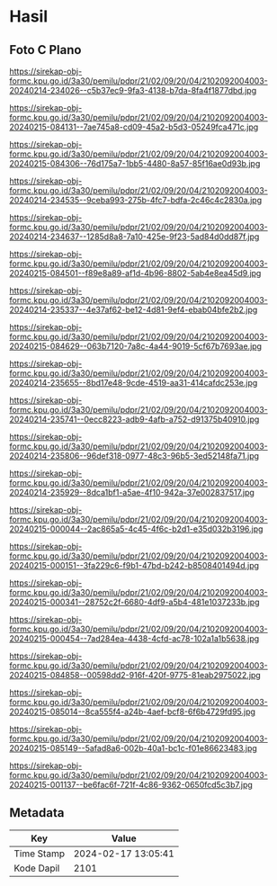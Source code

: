 # Hasil

## Foto C Plano

https://sirekap-obj-formc.kpu.go.id/3a30/pemilu/pdpr/21/02/09/20/04/2102092004003-20240214-234026--c5b37ec9-9fa3-4138-b7da-8fa4f1877dbd.jpg

https://sirekap-obj-formc.kpu.go.id/3a30/pemilu/pdpr/21/02/09/20/04/2102092004003-20240215-084131--7ae745a8-cd09-45a2-b5d3-05249fca471c.jpg

https://sirekap-obj-formc.kpu.go.id/3a30/pemilu/pdpr/21/02/09/20/04/2102092004003-20240215-084306--76d175a7-1bb5-4480-8a57-85f16ae0d93b.jpg

https://sirekap-obj-formc.kpu.go.id/3a30/pemilu/pdpr/21/02/09/20/04/2102092004003-20240214-234535--9ceba993-275b-4fc7-bdfa-2c46c4c2830a.jpg

https://sirekap-obj-formc.kpu.go.id/3a30/pemilu/pdpr/21/02/09/20/04/2102092004003-20240214-234637--1285d8a8-7a10-425e-9f23-5ad84d0dd87f.jpg

https://sirekap-obj-formc.kpu.go.id/3a30/pemilu/pdpr/21/02/09/20/04/2102092004003-20240215-084501--f89e8a89-af1d-4b96-8802-5ab4e8ea45d9.jpg

https://sirekap-obj-formc.kpu.go.id/3a30/pemilu/pdpr/21/02/09/20/04/2102092004003-20240214-235337--4e37af62-be12-4d81-9ef4-ebab04bfe2b2.jpg

https://sirekap-obj-formc.kpu.go.id/3a30/pemilu/pdpr/21/02/09/20/04/2102092004003-20240215-084629--063b7120-7a8c-4a44-9019-5cf67b7693ae.jpg

https://sirekap-obj-formc.kpu.go.id/3a30/pemilu/pdpr/21/02/09/20/04/2102092004003-20240214-235655--8bd17e48-9cde-4519-aa31-414cafdc253e.jpg

https://sirekap-obj-formc.kpu.go.id/3a30/pemilu/pdpr/21/02/09/20/04/2102092004003-20240214-235741--0ecc8223-adb9-4afb-a752-d91375b40910.jpg

https://sirekap-obj-formc.kpu.go.id/3a30/pemilu/pdpr/21/02/09/20/04/2102092004003-20240214-235806--96def318-0977-48c3-96b5-3ed52148fa71.jpg

https://sirekap-obj-formc.kpu.go.id/3a30/pemilu/pdpr/21/02/09/20/04/2102092004003-20240214-235929--8dca1bf1-a5ae-4f10-942a-37e002837517.jpg

https://sirekap-obj-formc.kpu.go.id/3a30/pemilu/pdpr/21/02/09/20/04/2102092004003-20240215-000044--2ac865a5-4c45-4f6c-b2d1-e35d032b3196.jpg

https://sirekap-obj-formc.kpu.go.id/3a30/pemilu/pdpr/21/02/09/20/04/2102092004003-20240215-000151--3fa229c6-f9b1-47bd-b242-b8508401494d.jpg

https://sirekap-obj-formc.kpu.go.id/3a30/pemilu/pdpr/21/02/09/20/04/2102092004003-20240215-000341--28752c2f-6680-4df9-a5b4-481e1037233b.jpg

https://sirekap-obj-formc.kpu.go.id/3a30/pemilu/pdpr/21/02/09/20/04/2102092004003-20240215-000454--7ad284ea-4438-4cfd-ac78-102a1a1b5638.jpg

https://sirekap-obj-formc.kpu.go.id/3a30/pemilu/pdpr/21/02/09/20/04/2102092004003-20240215-084858--00598dd2-916f-420f-9775-81eab2975022.jpg

https://sirekap-obj-formc.kpu.go.id/3a30/pemilu/pdpr/21/02/09/20/04/2102092004003-20240215-085014--8ca555f4-a24b-4aef-bcf8-6f6b4729fd95.jpg

https://sirekap-obj-formc.kpu.go.id/3a30/pemilu/pdpr/21/02/09/20/04/2102092004003-20240215-085149--5afad8a6-002b-40a1-bc1c-f01e86623483.jpg

https://sirekap-obj-formc.kpu.go.id/3a30/pemilu/pdpr/21/02/09/20/04/2102092004003-20240215-001137--be6fac6f-721f-4c86-9362-0650fcd5c3b7.jpg


## Metadata

| Key        | Value               |
| ---------- | ------------------- |
| Time Stamp | 2024-02-17 13:05:41 |
| Kode Dapil | 2101                |



